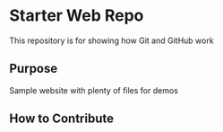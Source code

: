 # Starter Web Repo

This repository is for showing how Git and GitHub work

## Purpose

Sample website with plenty of files for demos


## How to Contribute